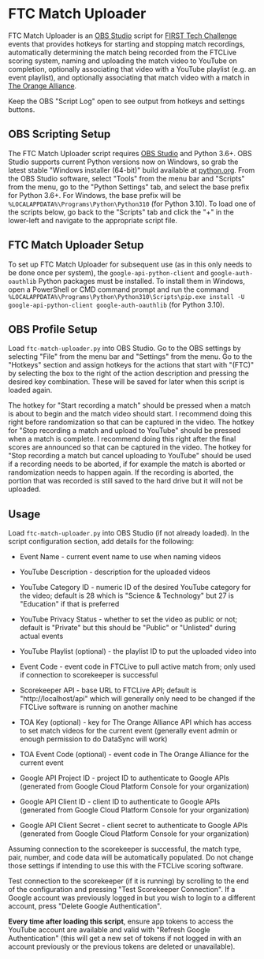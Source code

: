 # FTC Match Uploader

FTC Match Uploader is an [OBS Studio](https://obsproject.com/) script for [FIRST Tech Challenge](https://www.firstinspires.org/robotics/ftc) events that provides hotkeys for starting and stopping match recordings, automatically determining the match being recorded from the FTCLive scoring system, naming and uploading the match video to YouTube on completion, optionally associating that video with a YouTube playlist (e.g. an event playlist), and optionally associating that match video with a match in [The Orange Alliance](https://theorangealliance.org/).

Keep the OBS "Script Log" open to see output from hotkeys and settings buttons.


## OBS Scripting Setup

The FTC Match Uploader script requires [OBS Studio](https://obsproject.com/) and Python 3.6+. OBS Studio supports current Python versions now on Windows, so grab the latest stable "Windows installer (64-bit)" build available at [python.org](https://www.python.org/ftp/python/3.10.6/python-3.10.6-amd64.exe). From the OBS Studio software, select "Tools" from the menu bar and "Scripts" from the menu, go to the "Python Settings" tab, and select the base prefix for Python 3.6+. For Windows, the base prefix will be `%LOCALAPPDATA%\Programs\Python\Python310` (for Python 3.10). To load one of the scripts below, go back to the "Scripts" tab and click the "+" in the lower-left and navigate to the appropriate script file.


## FTC Match Uploader Setup

To set up FTC Match Uploader for subsequent use (as in this only needs to be done once per system), the `google-api-python-client` and `google-auth-oauthlib` Python packages must be installed. To install them in Windows, open a PowerShell or CMD command prompt and run the command `%LOCALAPPDATA%\Programs\Python\Python310\Scripts\pip.exe install -U google-api-python-client google-auth-oauthlib` (for Python 3.10).


## OBS Profile Setup

Load `ftc-match-uploader.py` into OBS Studio. Go to the OBS settings by selecting "File" from the menu bar and "Settings" from the menu. Go to the "Hotkeys" section and assign hotkeys for the actions that start with "(FTC)" by selecting the box to the right of the action description and pressing the desired key combination. These will be saved for later when this script is loaded again.

The hotkey for "Start recording a match" should be pressed when a match is about to begin and the match video should start. I recommend doing this right before randomization so that can be captured in the video. The hotkey for "Stop recording a match and upload to YouTube" should be pressed when a match is complete. I recommend doing this right after the final scores are announced so that can be captured in the video. The hotkey for "Stop recording a match but cancel uploading to YouTube" should be used if a recording needs to be aborted, if for example the match is aborted or randomization needs to happen again. If the recording is aborted, the portion that was recorded is still saved to the hard drive but it will not be uploaded.


## Usage

Load `ftc-match-uploader.py` into OBS Studio (if not already loaded). In the script configuration section, add details for the following:

* Event Name - current event name to use when naming videos
* YouTube Description - description for the uploaded videos
* YouTube Category ID - numeric ID of the desired YouTube category for the video; default is 28 which is "Science & Technology" but 27 is "Education" if that is preferred
* YouTube Privacy Status - whether to set the video as public or not; default is "Private" but this should be "Public" or "Unlisted" during actual events
* YouTube Playlist (optional) - the playlist ID to put the uploaded video into

* Event Code - event code in FTCLive to pull active match from; only used if connection to scorekeeper is successful
* Scorekeeper API - base URL to FTCLive API; default is "http://localhost/api" which will generally only need to be changed if the FTCLive software is running on another machine

* TOA Key (optional) - key for The Orange Alliance API which has access to set match videos for the current event (generally event admin or enough permission to do DataSync will work)
* TOA Event Code (optional) - event code in The Orange Alliance for the current event

* Google API Project ID - project ID to authenticate to Google APIs (generated from Google Cloud Platform Console for your organization)
* Google API Client ID - client ID to authenticate to Google APIs (generated from Google Cloud Platform Console for your organization)
* Google API Client Secret - client secret to authenticate to Google APIs (generated from Google Cloud Platform Console for your organization)

Assuming connection to the scorekeeper is successful, the match type, pair, number, and code data will be automatically populated. Do not change those settings if intending to use this with the FTCLive scoring software.

Test connection to the scorekeeper (if it is running) by scrolling to the end of the configuration and pressing "Test Scorekeeper Connection". If a Google account was previously logged in but you wish to login to a different account, press "Delete Google Authentication".

**Every time after loading this script**, ensure app tokens to access the YouTube account are available and valid with "Refresh Google Authentication" (this will get a new set of tokens if not logged in with an account previously or the previous tokens are deleted or unavailable).
